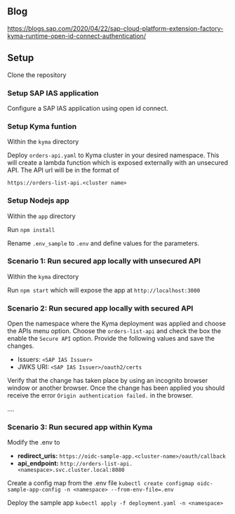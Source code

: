 ## Blog

https://blogs.sap.com/2020/04/22/sap-cloud-platform-extension-factory-kyma-runtime-open-id-connect-authentication/

## Setup

Clone the repository

### Setup SAP IAS application

Configure a SAP IAS application using open id connect.

### Setup Kyma funtion

Within the `kyma` directory

Deploy `orders-api.yaml` to Kyma cluster in your desired namespace. This will create a lambda function which is exposed externally with an unsecured API. The API url will be in the format of

`https://orders-list-api.<cluster name>`

### Setup Nodejs app

Within the `app` directory

Run `npm install`

Rename `.env_sample` to `.env` and define values for the parameters.

### Scenario 1: Run secured app locally with unsecured API

Within the `kyma` directory

Run `npm start` which will expose the app at `http://localhost:3000`

### Scenario 2: Run secured app locally with secured API

Open the namespace where the Kyma deployment was applied and choose the APIs menu option. Choose the `orders-list-api` and check the box the enable the `Secure API` option. Provide the following values and save the changes.

- Issuers: `<SAP IAS Issuer>`
- JWKS URI: `<SAP IAS Issuer>/oauth2/certs`

Verify that the change has taken place by using an incognito browser window or another browser. Once the change has been applied you should receive the error `Origin authentication failed.` in the browser.

....

### Scenario 3: Run secured app within Kyma

Modify the .env to

- **redirect_uris:** `https://oidc-sample-app.<cluster-name>/oauth/callback`
- **api_endpoint:** `http://orders-list-api.<namespace>.svc.cluster.local:8080`

Create a config map from the .env file
`kubectl create configmap oidc-sample-app-config -n <namespace> --from-env-file=.env`

Deploy the sample app
`kubectl apply -f deployment.yaml -n <namespace>`
